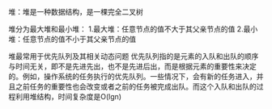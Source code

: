 堆：堆是一种数据结构，是一棵完全二叉树

堆分为最大堆和最小堆：
    1.最大堆：任意节点的值不大于其父亲节点的值
    2.最小堆：任意节点的值不小于其父亲节点的值
    
堆最常用于优先队列及其相关动态问题
优先队列指的是元素的入队和出队的顺序与时间无关，即不是先进先出，也不是先进后出，而是根据元素的重要性来决定的。例如，操作系统的任务执行的优先队列。一些情况下，会有新的任务进入，并且之前任务的重要性也会改变或者之前的任务被完成出队。而这个入队和出队的过程利用堆结构，时间复杂度是O(lgn)


